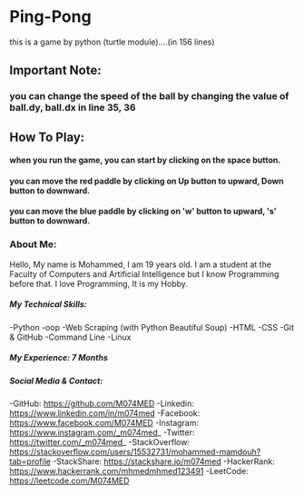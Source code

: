 # Ping-Pong
this is a game by python (turtle module)....(in 156 lines)

## Important Note:
### you can change the speed of the ball by changing the value of ball.dy, ball.dx in line 35, 36

## How To Play:
#### when you run the game, you can start by clicking on the space button.
#### you can move the red paddle by clicking on Up button to upward, Down button to downward.
#### you can move the blue paddle by clicking on 'w' button to upward, 's' button to downward.


### About Me:
Hello,
My name is Mohammed, I am 19 years old.
I am a student at the Faculty of Computers and Artificial Intelligence but I know Programming before that.
I love Programming, It is my Hobby.

##### My Technical Skills:
 -Python
 -oop
 -Web Scraping (with Python Beautiful Soup)
 -HTML
 -CSS
 -Git & GitHub
 -Command Line
 -Linux

##### My Experience: 7 Months


##### Social Media & Contact:
 -GitHub: https://github.com/M074MED
 -Linkedin: https://www.linkedin.com/in/m074med
 -Facebook: https://www.facebook.com/M074MED
 -Instagram: https://www.instagram.com/_m074med_
 -Twitter: https://twitter.com/_m074med_
 -StackOverflow: https://stackoverflow.com/users/15532731/mohammed-mamdouh?tab=profile
 -StackShare: https://stackshare.io/m074med
 -HackerRank: https://www.hackerrank.com/mhmedmhmed123491
 -LeetCode: https://leetcode.com/M074MED
